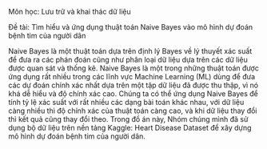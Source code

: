 Môn học: Lưu trữ và khai thác dữ liệu

Đề tài: Tìm hiểu và ứng dụng thuật toán Naive Bayes vào mô hình dự đoán bệnh tim của người dân


Naive Bayes là một thuật toán dựa trên định lý Bayes về lý thuyết xác suất để đưa ra các phán đoán cũng như phân loại dữ liệu dựa trên các dữ liệu được quan sát và thống kê. Naive Bayes là một trong những thuật toán được ứng dụng rất nhiều trong các lĩnh vực Machine Learning (ML) dùng để đưa các dự đoán chính xác nhất dựa trên một tập dữ liệu đã được thu thập, vì nó khá dễ hiểu và độ chính xác cao. 
Chúng ta có thể ứng dụng Naive Bayes để tính tỷ lệ xác suất với rất nhiều các dạng bài toán khác nhau, với dữ liệu càng nhiều thì độ chính xác của thuật toán càng cao, và khi dữ liệu thay đổi thì kết quả cũng thay đổi theo. Trong đồ án này, Nhóm chúng mình đã sử dụng bộ dữ liệu trên nền tảng Kaggle: Heart Disease Dataset để xây dựng mô hình dự đoán bệnh tim của người dân.

